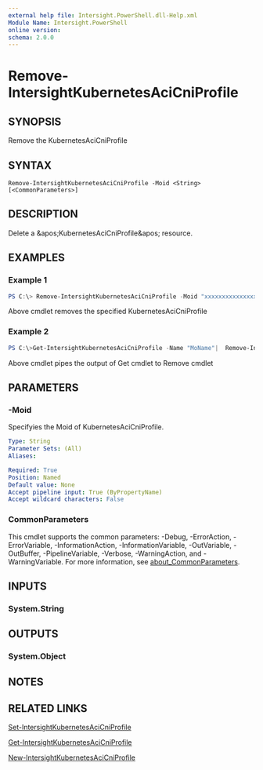 ```yaml
---
external help file: Intersight.PowerShell.dll-Help.xml
Module Name: Intersight.PowerShell
online version:
schema: 2.0.0
---
```


# Remove-IntersightKubernetesAciCniProfile

## SYNOPSIS
Remove the KubernetesAciCniProfile

## SYNTAX

```
Remove-IntersightKubernetesAciCniProfile -Moid <String> [<CommonParameters>]
```

## DESCRIPTION
Delete a &amp;apos;KubernetesAciCniProfile&amp;apos; resource.

## EXAMPLES

### Example 1
```powershell
PS C:\> Remove-IntersightKubernetesAciCniProfile -Moid "xxxxxxxxxxxxxxxxxxxxxxxxxxx"
```
Above cmdlet removes the specified KubernetesAciCniProfile 

### Example 2
```powershell
PS C:\>Get-IntersightKubernetesAciCniProfile -Name "MoName"|  Remove-IntersightKubernetesAciCniProfile
```
Above cmdlet pipes the output of Get cmdlet to Remove cmdlet

## PARAMETERS

### -Moid
Specifyies the Moid of KubernetesAciCniProfile.

```yaml
Type: String
Parameter Sets: (All)
Aliases:

Required: True
Position: Named
Default value: None
Accept pipeline input: True (ByPropertyName)
Accept wildcard characters: False
```

### CommonParameters
This cmdlet supports the common parameters: -Debug, -ErrorAction, -ErrorVariable, -InformationAction, -InformationVariable, -OutVariable, -OutBuffer, -PipelineVariable, -Verbose, -WarningAction, and -WarningVariable. For more information, see [about_CommonParameters](http://go.microsoft.com/fwlink/?LinkID=113216).

## INPUTS

### System.String

## OUTPUTS

### System.Object
## NOTES

## RELATED LINKS

[Set-IntersightKubernetesAciCniProfile](./Set-IntersightKubernetesAciCniProfile.md)

[Get-IntersightKubernetesAciCniProfile](./Get-IntersightKubernetesAciCniProfile.md)

[New-IntersightKubernetesAciCniProfile](./New-IntersightKubernetesAciCniProfile.md)

